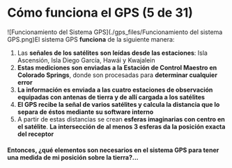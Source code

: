 # Cómo funciona el GPS (5 de 31)

![Funcionamiento del Sistema GPS](./gps_files/Funcionamiento del sistema GPS.png)El sistema GPS **funciona** de la siguiente manera:

1.  Las **señales de los satélites** **son leídas desde las estaciones**: Isla Ascensión, Isla Diego García, Hawái y Kwajalein
2.  **Estas mediciones son enviadas a la Estación de Control Maestro en Colorado Springs**, donde son procesadas para **determinar cualquier error**
3.  **La información es enviada a las cuatro estaciones de observación equipadas con antenas de tierra y de allí cargada a los satélites**
4.  **El GPS recibe la señal de varios satélites y calcula la distancia que lo separa de éstos mediante su software interno**
5.  A partir de estas distancias se crean **esferas imaginarias con centro en el satélite**. **La intersección de al menos 3 esferas da la posición exacta del receptor**

#### Entonces, ¿qué elementos son necesarios en el sistema GPS para tener una medida de mi posición sobre la tierra?...